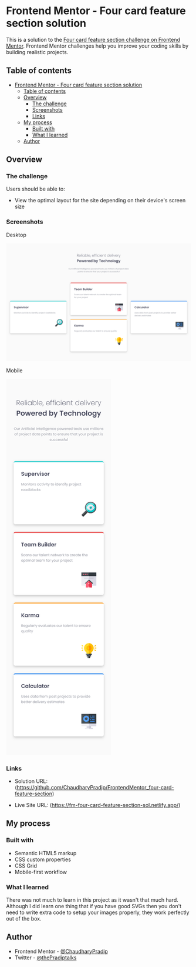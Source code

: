 # Frontend Mentor - Four card feature section solution

This is a solution to the [Four card feature section challenge on Frontend Mentor](https://www.frontendmentor.io/challenges/four-card-feature-section-weK1eFYK). Frontend Mentor challenges help you improve your coding skills by building realistic projects. 

## Table of contents

- [Frontend Mentor - Four card feature section solution](#frontend-mentor---four-card-feature-section-solution)
  - [Table of contents](#table-of-contents)
  - [Overview](#overview)
    - [The challenge](#the-challenge)
    - [Screenshots](#screenshots)
    - [Links](#links)
  - [My process](#my-process)
    - [Built with](#built-with)
    - [What I learned](#what-i-learned)
  - [Author](#author)

## Overview

### The challenge

Users should be able to:

- View the optimal layout for the site depending on their device's screen size

### Screenshots

Desktop

![Alt text](screenshots/desktop.png)

Mobile

![Alt text](screenshots/mobile.png)

### Links

- Solution URL: (<https://github.com/ChaudharyPradip/FrontendMentor_four-card-feature-section>)
  
- Live Site URL: (<https://fm-four-card-feature-section-sol.netlify.app/>)

## My process

### Built with

- Semantic HTML5 markup
- CSS custom properties
- CSS Grid
- Mobile-first workflow

### What I learned

There was not much to learn in this project as it wasn't that much hard. Although I did learn one thing that if you have good SVGs then you don't need to write extra code to setup your images properly, they work perfectly out of the box.

## Author

<!--- - Website - [Pradip Chaudhary](https://www.your-site.com) --->
- Frontend Mentor - [@ChaudharyPradip](https://www.frontendmentor.io/profile/ChaudharyPradip)
- Twitter - [@thePradiptalks](https://www.twitter.com/thePradiptalks)
